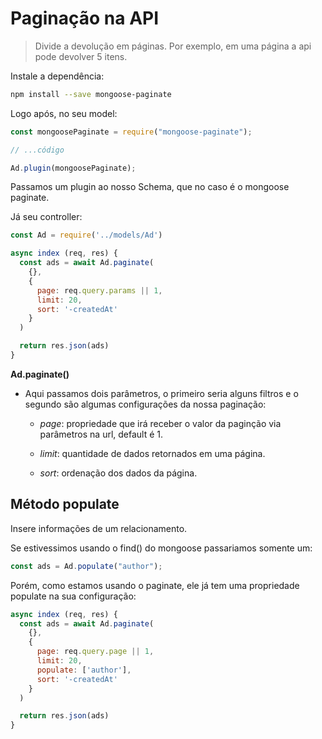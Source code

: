 # Paginação na API

> Divide a devolução em páginas. Por exemplo, em uma página a api pode devolver 5 itens.

Instale a dependência:

```bash
npm install --save mongoose-paginate
```

Logo após, no seu model:

```js
const mongoosePaginate = require("mongoose-paginate");

// ...código

Ad.plugin(mongoosePaginate);
```

Passamos um plugin ao nosso Schema, que no caso é o mongoose paginate.

Já seu controller:

```js
const Ad = require('../models/Ad')

async index (req, res) {
  const ads = await Ad.paginate(
    {},
    {
      page: req.query.params || 1,
      limit: 20,
      sort: '-createdAt'
    }
  )

  return res.json(ads)
}
```

**Ad.paginate()**

- Aqui passamos dois parâmetros, o primeiro seria alguns filtros e o segundo são algumas configurações da nossa paginação:

  - _page_: propriedade que irá receber o valor da paginção via parâmetros na url, default é 1.

  - _limit_: quantidade de dados retornados em uma página.

  - _sort_: ordenação dos dados da página.

## Método populate

Insere informações de um relacionamento.

Se estivessimos usando o find() do mongoose passariamos somente um:

```js
const ads = Ad.populate("author");
```

Porém, como estamos usando o paginate, ele já tem uma propriedade populate na sua configuração:

```js
async index (req, res) {
  const ads = await Ad.paginate(
    {},
    {
      page: req.query.page || 1,
      limit: 20,
      populate: ['author'],
      sort: '-createdAt'
    }
  )

  return res.json(ads)
}
```
